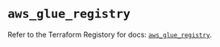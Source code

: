 # `aws_glue_registry`

Refer to the Terraform Registory for docs: [`aws_glue_registry`](https://registry.terraform.io/providers/hashicorp/aws/5.13.0/docs/resources/glue_registry).
